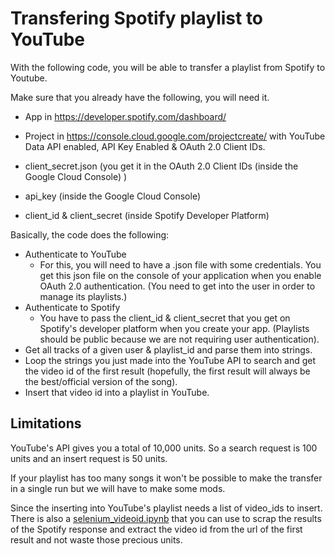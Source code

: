 # Transfering Spotify playlist to YouTube



With the following code, you will be able to transfer a playlist from Spotify to Youtube. 



Make sure that you already have the following, you will need it.

- App  in https://developer.spotify.com/dashboard/ 
- Project in https://console.cloud.google.com/projectcreate/ with YouTube Data API enabled, API Key Enabled & OAuth 2.0 Client IDs.

- client_secret.json (you get it in the OAuth 2.0 Client IDs (inside the Google Cloud Console) )
- api_key (inside the Google Cloud Console)
- client_id & client_secret (inside Spotify Developer Platform)





Basically, the code does the following:

- Authenticate to YouTube
  - For this, you will need to have a .json file with some credentials. You get this json file on the console of your application when you enable OAuth 2.0 authentication. (You need to get into the user in order to manage its playlists.)
- Authenticate to Spotify
  - You have to pass the client_id & client_secret that you get on Spotify's developer platform when you create your app. (Playlists should be public because we are not requiring user authentication).
- Get all tracks of a given user & playlist_id and parse them into strings. 
- Loop the strings you just made into the YouTube API to search and get the video id of the first result (hopefully, the first result will always be the best/official version of the song). 
- Insert that video id into a playlist in YouTube.





## Limitations

YouTube's API gives you a total of 10,000 units. So a search request is 100 units and an insert request is 50 units. 

If your playlist has too many songs it won't be possible to make the transfer in a single run but we will have to make some mods.

Since the inserting into YouTube's playlist needs a list of video_ids to insert. There is also a [selenium_videoid.ipynb](https://github.com/cateban/SpotifyToYoutube/blob/main/selenium_videoid.ipynb) that you can use to scrap the results of the Spotify response and extract the video id from the url of the first result and not waste those precious units.

